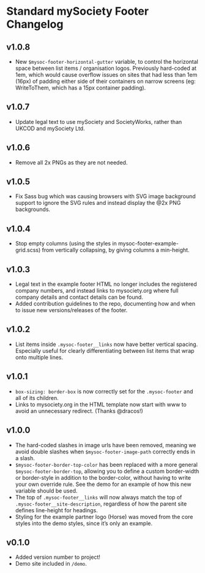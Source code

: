 # Standard mySociety Footer Changelog

## v1.0.8

* New `$mysoc-footer-horizontal-gutter` variable, to control the horizontal
  space between list items / organisation logos. Previously hard-coded at 1em,
  which would cause overflow issues on sites that had less than 1em (16px) of
  padding either side of their containers on narrow screens (eg: WriteToThem,
  which has a 15px container padding).

## v1.0.7

* Update legal text to use mySociety and SocietyWorks, rather than UKCOD and
  mySociety Ltd.

## v1.0.6

* Remove all 2x PNGs as they are not needed.

## v1.0.5

* Fix Sass bug which was causing browsers with SVG image background support to
  ignore the SVG rules and instead display the @2x PNG backgrounds.

## v1.0.4

* Stop empty columns (using the styles in mysoc-footer-example-grid.scss) from
  vertically collapsing, by giving columns a min-height.

## v1.0.3

* Legal text in the example footer HTML no longer includes the registered
  company numbers, and instead links to mysociety.org where full company
  details and contact details can be found.
* Added contribution guidelines to the repo, documenting how and when to issue
  new versions/releases of the footer.

## v1.0.2

* List items inside `.mysoc-footer__links` now have better vertical spacing.
  Especially useful for clearly differentiating between list items that wrap
  onto multiple lines.

## v1.0.1

* `box-sizing: border-box` is now correctly set for the `.mysoc-footer` and all
  of its children.
* Links to mysociety.org in the HTML template now start with www to avoid an
  unnecessary redirect. (Thanks @dracos!)

## v1.0.0

* The hard-coded slashes in image urls have been removed, meaning we avoid
  double slashes when `$mysoc-footer-image-path` correctly ends in a slash.
* `$mysoc-footer-border-top-color` has been replaced with a more general
  `$mysoc-footer-border-top`, allowing you to define a custom border-width or
  border-style in addition to the border-color, without having to write your
  own override rule. See the demo for an example of how this new variable
  should be used.
* The top of `.mysoc-footer__links` will now always match the top of
  `.mysoc-footer__site-description`, regardless of how the parent site defines
  line-height for headings.
* Styling for the example partner logo (Horse) was moved from the core styles
  into the demo styles, since it’s only an example.

## v0.1.0

* Added version number to project!
* Demo site included in `/demo`.
